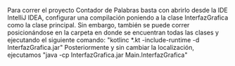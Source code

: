 Para correr el proyecto Contador de Palabras basta con abrirlo desde la IDE IntelliJ IDEA,
configurar una compilación poniendo a la clase InterfazGrafica como la clase principal.
Sin embargo, también se puede correr posicionándose en la carpeta en donde se encuentran todas 
las clases y ejecutando el siguiente comando: "kotlinc *.kt -include-runtime -d InterfazGrafica.jar"
Posteriormente y sin cambiar la localización, ejecutamos "java -cp InterfazGrafica.jar Main.InterfazGrafica"